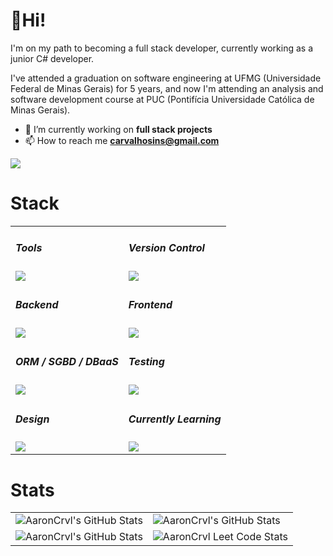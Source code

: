 # 👻Hi! 

I'm on my path to becoming a full stack developer, currently working as a junior C# developer.

I've attended a graduation on software engineering at UFMG (Universidade Federal de Minas Gerais) for 5 years, and now I'm attending an analysis and software development course at PUC (Pontifícia Universidade Católica de Minas Gerais).

- 🎯 I’m currently working on **full stack projects**
- 📫 How to reach me **carvalhosins@gmail.com**
  
<a href="https://linkedin.com/in/aaroncarvalho7" target="blank"><img src="https://skillicons.dev/icons?i=linkedin" /></a>


# Stack
<table>
  <tbody>
     <tr>
       <td>         
        <h5>Tools</h5><img src="https://skillicons.dev/icons?i=vscode,visualstudio,github,postman,vercel,discord" />
        </td>
        <td>               
          <h5>Version Control</h5>
          <img src="https://skillicons.dev/icons?i=azure,git" />  
        </td>       
      </td>       
    </tr>     
     <tr>
       <td>               
          <h5>Backend</h5>
          <img src="https://skillicons.dev/icons?i=cpp,cs,dotnet,nodejs,express" />  
        </td>
       <td>         
        <h5>Frontend</h5>
         <img src="https://skillicons.dev/icons?i=css,sass,tailwind,html,js,ts,react,nextjs,gulp,webpack" />
        </td>            
      </td>       
    </tr>   
    <tr>
       <td>         
        <h5>ORM / SGBD / DBaaS</h5>
        <img src="https://skillicons.dev/icons?i=mysql,prisma,firebase" />
        </td>
      <td>                               
        <h5>Testing</h5>
        <img src="https://skillicons.dev/icons?i=jest" />
        </td>       
      </td>       
    </tr>  
    <tr>
       <td>                               
        <h5>Design</h5>
        <img src="https://skillicons.dev/icons?i=figma,ps,ai" />
        </td>       
      </td> 
       <td>         
        <h5>Currently Learning</h5>
        <img src="https://skillicons.dev/icons?i=nextjs,svelte" />
        </td>          
    </tr>  
    </tbody>
</table> 




# Stats
</div>
<table>
  <tbody>
     <tr>
       <td>
         <img  alt="AaronCrvl's GitHub Stats" src="https://github-readme-stats.vercel.app/api/top-langs/?username=AaronCrvl&theme=onedark&show_icons=true&hide_border=true&layout=compact" />
        </td>
      <td>               
          <img  alt="AaronCrvl's GitHub Stats" src="https://github-readme-stats.vercel.app/api?username=AaronCrvl&theme=onedark&show_icons=true&hide_border=true&count_private=true" />         
        </td>       
      </td>       
    </tr>   
    <tr>
       <td>
         <img  alt="AaronCrvl's GitHub Stats" src="https://github-readme-streak-stats.herokuapp.com/?user=AaronCrvl&theme=onedark&hide_border=true" />
        </td>
      <td>               
          <img  alt="AaronCrvl Leet Code Stats" src="https://leetcode-stats.vercel.app/api?username=AaronCrvl&theme=Mist" />
        </td>       
      </td>       
    </tr>    
    </tbody>
</table> 
